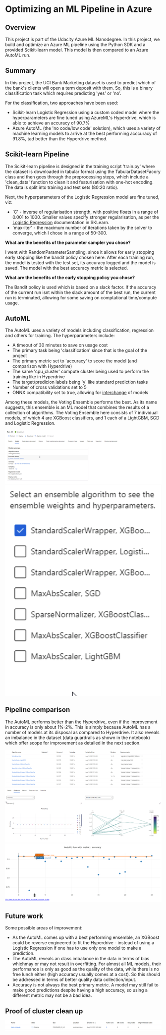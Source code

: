 # Optimizing an ML Pipeline in Azure

## Overview
This project is part of the Udacity Azure ML Nanodegree.
In this project, we build and optimize an Azure ML pipeline using the Python SDK and a provided Scikit-learn model.
This model is then compared to an Azure AutoML run.

## Summary
In this project, the UCI Bank Marketing dataset is used to predict which of the bank's clients will open a term deposit with them. So, this is a binary classification task which requires predicting 'yes' or 'no'.

For the classification, two approaches have been used:
 * Scikit-learn Logistic Regression using a custom coded model where the hyperparameters are fine tuned using AzureML's Hyperdrive, which is able to achieve an accuracy of 90.7%
 * Azure AutoML (the 'no code/low code' solution), which uses a variety of machine learning models to arrive at the best performing acccuracy of 91.8%, tad better than the Hyperdrive method. 

## Scikit-learn Pipeline
The Scikit-learn pipeline is designed in the training script 'train.py' where the dataset is downloaded in tabular format using the TabularDatasetFacory class and then goes through the preprocessing steps, which include a 'clean_data' function to clean it and featurisation with one-hot encoding. The data is split into training and test sets (80:20 ratio).

Next, the hyperparameters of the Logistic Regression model are fine tuned, viz:
  * 'C' - inverse of regularisation strength, with positive floats in a range of 0.001 to 1000. Smaller values specify stronger regularisation, as per the [Logistic Regression](https://scikit-learn.org/stable/modules/generated/sklearn.linear_model.LogisticRegression.html) documentation in SKLearn.
  * 'max-iter' - the maximum number of iterations taken by the solver to converge, which I chose in a range of 50-300.  

**What are the benefits of the parameter sampler you chose?**

I went with RandomParameterSampling, since it allows for early stopping early stopping like the bandit policy chosen here. After each training run, the model is tested with the test set, its accuracy logged and the model is saved. The model with the best accuracy metric is selected. 

**What are the benefits of the early stopping policy you chose?**

The Bandit policy is used which is based on a slack factor. If the accuracy of the current run isnt within the slack amount of the best run, the current run is terminated, allowing for some saving on comptational time/compute usage.   

## AutoML

The AutoML uses a variety of models including classification, regression and others for training. The hyperparameters include:
* A timeout of 30 minutes to save on usage cost 
* The primary task being 'classification' since that is the goal of the project 
* The primary metric set to 'accuracy' to score the model (and comparison with Hyperdrive) 
* The same 'cpu_cluster' compute cluster being used to perform the training like in Hyperdrive
* The target/predicion labels being 'y' like standard prediction tasks
* Number of cross validations set to 5
* ONNX compatibility set to true, allowing for [interchange](https://docs.microsoft.com/en-us/windows/ai/windows-ml/get-onnx-model) of models
 
Among these models, the Voting Ensemble performs the best.  As its name suggests, this ensemble is an ML model that combines the results of a collection of algorithms. The Voting Ensemble here consists of 7 individual models, of which 4 are XGBoost classifiers, and 1 each of a LightGBM, SGD and Logistic Regression.

![image](https://github.com/sukanto-m/nd00333_AZMLND_Optimizing_a_Pipeline_in_Azure-Starter_Files/blob/master/Screenshot%202021-08-10%20at%2011.59.28%20AM.png)
![image](https://github.com/sukanto-m/nd00333_AZMLND_Optimizing_a_Pipeline_in_Azure-Starter_Files/blob/master/Screenshot%202021-08-11%20at%2011.27.29%20AM.png)



## Pipeline comparison

The AutoML performs better than the Hyperdrive, even if the improvement in accuracy is only about 1%-2%. This is simply because AutoML has a number of models at its disposal as compared to Hyperdrive. It also reveals an imbalance in the dataset (data guardrails as shown in the notebook) which offer scope for improvement as detailed in the next section.

![image](https://github.com/sukanto-m/nd00333_AZMLND_Optimizing_a_Pipeline_in_Azure-Starter_Files/blob/master/Screenshot%202021-08-11%20at%2011.06.42%20AM.png)
![image](https://github.com/sukanto-m/nd00333_AZMLND_Optimizing_a_Pipeline_in_Azure-Starter_Files/blob/master/Screenshot%202021-08-10%20at%2011.06.24%20AM.png)
![image](https://github.com/sukanto-m/nd00333_AZMLND_Optimizing_a_Pipeline_in_Azure-Starter_Files/blob/master/Screenshot%202021-08-11%20at%201.26.28%20PM.png)

## Future work

Some possible areas of improvement:

* As the AutoML comes up with a best performing ensemble, an XGBoost could be reverse engineered to fit the Hyperdrive - instead of using a Logistic Regression if one has to use only one model to make a prediction.
* The AutoML reveals an class imbalance in the data in terms of bias whichmay or may not result in overfitting. For almost all ML models, their performance is only as good as the quality of the data, while there is no free lunch  either (high accuracy usually comes at a cost). So this should be addressed in terms of better quality data collection/input.
* Accuracy is not always the best primary metric. A model may still fail to make good predictions despite having a high accuracy, so using a different metric may not be a bad idea.

## Proof of cluster clean up
![image](https://github.com/sukanto-m/nd00333_AZMLND_Optimizing_a_Pipeline_in_Azure-Starter_Files/blob/master/Screenshot%202021-08-11%20at%203.46.34%20PM.png)

